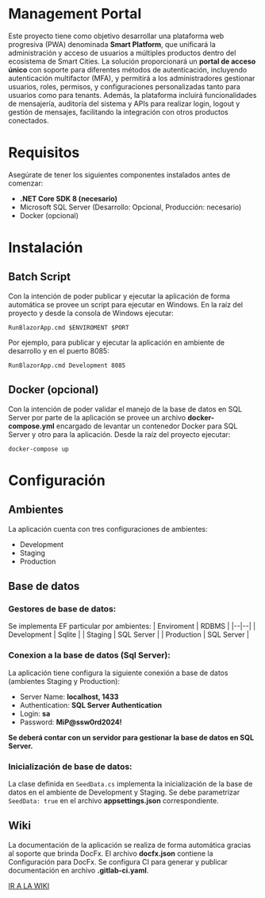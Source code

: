 # Management Portal
Este proyecto tiene como objetivo desarrollar una plataforma web progresiva (PWA) denominada **Smart Platform**, que unificará la administración y acceso de usuarios a múltiples productos dentro del ecosistema de Smart Cities. La solución proporcionará un **portal de acceso único** con soporte para diferentes métodos de autenticación, incluyendo autenticación multifactor (MFA), y permitirá a los administradores gestionar usuarios, roles, permisos, y configuraciones personalizadas tanto para usuarios como para tenants. Además, la plataforma incluirá funcionalidades de mensajería, auditoría del 
sistema y APIs para realizar login, logout y gestión de mensajes, facilitando la integración con otros productos conectados.

# Requisitos
Asegúrate de tener los siguientes componentes instalados antes de comenzar:

- **.NET Core SDK 8 (necesario)**
- Microsoft SQL Server (Desarrollo: Opcional, Producción: necesario)
- Docker (opcional)

# Instalación
## Batch Script
Con la intención de poder publicar y ejecutar la aplicación de forma automática se provee un script para ejecutar en Windows. En la raíz del proyecto y desde la consola de Windows ejecutar:

`RunBlazorApp.cmd $ENVIROMENT $PORT`

Por ejemplo, para publicar y ejecutar la aplicación en ambiente de desarrollo y en el puerto 8085:

`RunBlazorApp.cmd Development 8085`

## Docker (opcional)
Con la intención de poder validar el manejo de la base de datos en SQL Server por parte de la aplicación se provee un archivo **docker-compose.yml** encargado de levantar un contenedor Docker para SQL Server y otro para la aplicación. Desde la raíz del proyecto ejecutar:

`docker-compose up`

# Configuración
## Ambientes
La aplicación cuenta con tres configuraciones de ambientes:
- Development
- Staging
- Production

## Base de datos
### Gestores de base de datos:
Se implementa EF particular por ambientes:
| Enviroment | RDBMS |
|--|--|
| Development | Sqlite |
| Staging | SQL Server |
| Production | SQL Server |

### Conexion a la base de datos (Sql Server):
La aplicación tiene configura la siguiente conexión a base de datos (ambientes Staging y Production):
- Server Name: **localhost, 1433**
- Authentication: **SQL Server Authentication**
- Login: **sa**
- Password: **MiP@ssw0rd2024!**

**Se deberá contar con un servidor para gestionar la base de datos en SQL Server.**

### Inicialización de base de datos:
La clase definida en `SeedData.cs` implementa la inicialización de la base de datos en el ambiente de Development y Staging. Se debe parametrizar `SeedData: true` en el archivo **appsettings.json** correspondiente.

## Wiki
La documentación de la aplicación se realiza de forma automática gracias al soporte que brinda DocFx. El archivo **docfx.json** contiene la Configuración para DocFx. Se configura CI para generar y publicar documentación en archivo **.gitlab-ci.yaml**.

[IR A LA WIKI](https://management-portal-management-portal-pis-2024-gr--72a3abf090b307.pages.fing.edu.uy/)